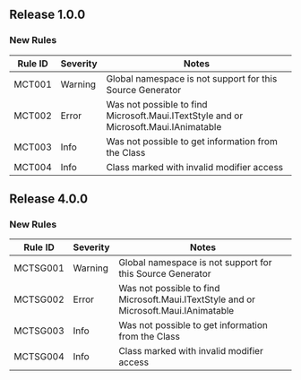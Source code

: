 ﻿## Release 1.0.0

### New Rules

Rule ID | Severity | Notes
--------|----------|-------
MCT001 | Warning | Global namespace is not support for this Source Generator
MCT002 | Error | Was not possible to find Microsoft.Maui.ITextStyle and or Microsoft.Maui.IAnimatable
MCT003 | Info | Was not possible to get information from the Class
MCT004 | Info | Class marked with invalid modifier access

## Release 4.0.0

### New Rules

Rule ID | Severity | Notes
--------|----------|-------
MCTSG001 | Warning | Global namespace is not support for this Source Generator
MCTSG002 | Error | Was not possible to find Microsoft.Maui.ITextStyle and or Microsoft.Maui.IAnimatable
MCTSG003 | Info | Was not possible to get information from the Class
MCTSG004 | Info | Class marked with invalid modifier access